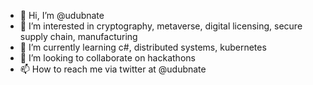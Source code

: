 - 👋 Hi, I’m @udubnate
- 👀 I’m interested in cryptography, metaverse, digital licensing, secure supply chain, manufacturing
- 🌱 I’m currently learning c#, distributed systems, kubernetes
- 💞️ I’m looking to collaborate on hackathons
- 📫 How to reach me via twitter at @udubnate

<!---
udubnate/udubnate is a ✨ special ✨ repository because its `README.md` (this file) appears on your GitHub profile.
You can click the Preview link to take a look at your changes.
--->
